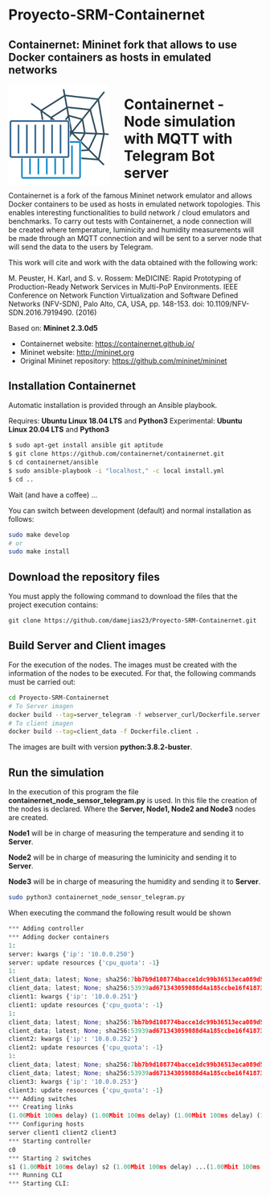 # Proyecto-SRM-Containernet


## Containernet: Mininet fork that allows to use Docker containers as hosts in emulated networks

<img align="left" width="200" height="200" style="margin-right: 30px" src="https://raw.githubusercontent.com/containernet/logo/master/containernet_logo_v1.png">


# Containernet - Node simulation with MQTT with Telegram Bot server

Containernet is a fork of the famous Mininet network emulator and allows Docker containers to be used as hosts in emulated network topologies. This enables interesting functionalities to build network / cloud emulators and benchmarks. To carry out tests with Containernet, a node connection will be created where temperature, luminicity and humidity measurements will be made through an MQTT connection and will be sent to a server node that will send the data to the users by Telegram.

This work will cite and work with the data obtained with the following work:

M. Peuster, H. Karl, and S. v. Rossem: MeDICINE: Rapid Prototyping of Production-Ready Network Services in Multi-PoP Environments. IEEE Conference on Network Function Virtualization and Software Defined Networks (NFV-SDN), Palo Alto, CA, USA, pp. 148-153. doi: 10.1109/NFV-SDN.2016.7919490. (2016)

Based on: **Mininet 2.3.0d5**

* Containernet website: https://containernet.github.io/
* Mininet website:  http://mininet.org
* Original Mininet repository: https://github.com/mininet/mininet


## Installation Containernet

Automatic installation is provided through an Ansible playbook.

Requires: **Ubuntu Linux 18.04 LTS** and **Python3**
Experimental: **Ubuntu Linux 20.04 LTS** and **Python3**

```bash
$ sudo apt-get install ansible git aptitude
$ git clone https://github.com/containernet/containernet.git
$ cd containernet/ansible
$ sudo ansible-playbook -i "localhost," -c local install.yml
$ cd ..
```
    
Wait (and have a coffee) ...

You can switch between development (default) and normal installation as follows:

```sh
sudo make develop
# or 
sudo make install
```

## Download the repository files

You must apply the following command to download the files that the project execution contains:

```
git clone https://github.com/damejias23/Proyecto-SRM-Containernet.git
```

## Build Server and Client images

For the execution of the nodes. The images must be created with the information of the nodes to be executed. For that, the following commands must be carried out:

```sh
cd Proyecto-SRM-Containernet
# To Server imagen
docker build --tag=server_telegram -f webserver_curl/Dockerfile.server webserver_curl
# To client imagen
docker build --tag=client_data -f Dockerfile.client .
```
 The images are built with version **python:3.8.2-buster**. 


## Run the simulation

In the execution of this program the file **containernet_node_sensor_telegram.py** is used. In this file the creation of the nodes is declared. Where the **Server, Node1, Node2 and Node3** nodes are created.

**Node1** will be in charge of measuring the temperature and sending it to **Server**.

**Node2** will be in charge of measuring the luminicity and sending it to **Server**.

**Node3** will be in charge of measuring the humidity and sending it to **Server**.


```sh
sudo python3 containernet_node_sensor_telegram.py
```

When executing the command the following result would be shown

```python
*** Adding controller
*** Adding docker containers
1: 
server: kwargs {'ip': '10.0.0.250'}
server: update resources {'cpu_quota': -1}
1: 
client_data; latest; None; sha256:7bb7b9d108774bacce1dc99b36513eca089d599424948ac749cb6862a154a13c
client_data; latest; None; sha256:53939ad671343059088d4a185ccbe16f418733af692e23fd848441ac301daafd
client1: kwargs {'ip': '10.0.0.251'}
client1: update resources {'cpu_quota': -1}
1: 
client_data; latest; None; sha256:7bb7b9d108774bacce1dc99b36513eca089d599424948ac749cb6862a154a13c
client_data; latest; None; sha256:53939ad671343059088d4a185ccbe16f418733af692e23fd848441ac301daafd
client2: kwargs {'ip': '10.0.0.252'}
client2: update resources {'cpu_quota': -1}
1: 
client_data; latest; None; sha256:7bb7b9d108774bacce1dc99b36513eca089d599424948ac749cb6862a154a13c
client_data; latest; None; sha256:53939ad671343059088d4a185ccbe16f418733af692e23fd848441ac301daafd
client3: kwargs {'ip': '10.0.0.253'}
client3: update resources {'cpu_quota': -1}
*** Adding switches
*** Creating links
(1.00Mbit 100ms delay) (1.00Mbit 100ms delay) (1.00Mbit 100ms delay) (1.00Mbit 100ms delay) *** Starting network
*** Configuring hosts
server client1 client2 client3 
*** Starting controller
c0 
*** Starting 2 switches
s1 (1.00Mbit 100ms delay) s2 (1.00Mbit 100ms delay) ...(1.00Mbit 100ms delay) (1.00Mbit 100ms delay) 
*** Running CLI
*** Starting CLI:
```
